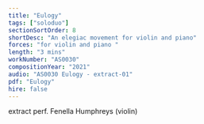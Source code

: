 ```yaml
---
title: "Eulogy"
tags: ["soloduo"]
sectionSortOrder: 8
shortDesc: "An elegiac movement for violin and piano"
forces: "for violin and piano "
length: "3 mins"
workNumber: "AS0030"
compositionYear: "2021"
audio: "AS0030 Eulogy - extract-01"
pdf: "Eulogy"
hire: false
---
```

extract perf. Fenella Humphreys (violin)